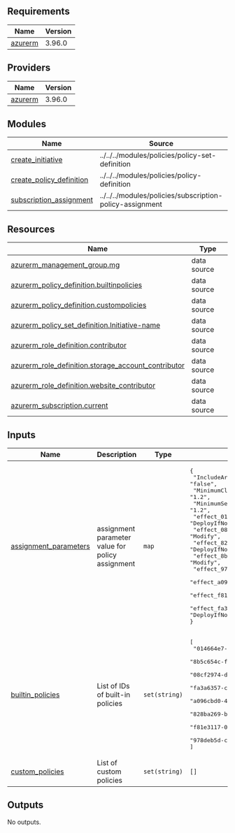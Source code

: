<!-- BEGIN_TF_DOCS -->
## Requirements

| Name | Version |
|------|---------|
| <a name="requirement_azurerm"></a> [azurerm](#requirement\_azurerm) | 3.96.0 |

## Providers

| Name | Version |
|------|---------|
| <a name="provider_azurerm"></a> [azurerm](#provider\_azurerm) | 3.96.0 |

## Modules

| Name | Source | Version |
|------|--------|---------|
| <a name="module_create_initiative"></a> [create\_initiative](#module\_create\_initiative) | ../../../modules/policies/policy-set-definition | n/a |
| <a name="module_create_policy_definition"></a> [create\_policy\_definition](#module\_create\_policy\_definition) | ../../../modules/policies/policy-definition | n/a |
| <a name="module_subscription_assignment"></a> [subscription\_assignment](#module\_subscription\_assignment) | ../../../modules/policies/subscription-policy-assignment | n/a |

## Resources

| Name | Type |
|------|------|
| [azurerm_management_group.mg](https://registry.terraform.io/providers/hashicorp/azurerm/3.96.0/docs/data-sources/management_group) | data source |
| [azurerm_policy_definition.builtinpolicies](https://registry.terraform.io/providers/hashicorp/azurerm/3.96.0/docs/data-sources/policy_definition) | data source |
| [azurerm_policy_definition.custompolicies](https://registry.terraform.io/providers/hashicorp/azurerm/3.96.0/docs/data-sources/policy_definition) | data source |
| [azurerm_policy_set_definition.Initiative-name](https://registry.terraform.io/providers/hashicorp/azurerm/3.96.0/docs/data-sources/policy_set_definition) | data source |
| [azurerm_role_definition.contributor](https://registry.terraform.io/providers/hashicorp/azurerm/3.96.0/docs/data-sources/role_definition) | data source |
| [azurerm_role_definition.storage_account_contributor](https://registry.terraform.io/providers/hashicorp/azurerm/3.96.0/docs/data-sources/role_definition) | data source |
| [azurerm_role_definition.website_contributor](https://registry.terraform.io/providers/hashicorp/azurerm/3.96.0/docs/data-sources/role_definition) | data source |
| [azurerm_subscription.current](https://registry.terraform.io/providers/hashicorp/azurerm/3.96.0/docs/data-sources/subscription) | data source |

## Inputs

| Name | Description | Type | Default | Required |
|------|-------------|------|---------|:--------:|
| <a name="input_assignment_parameters"></a> [assignment\_parameters](#input\_assignment\_parameters) | assignment parameter value for policy assignment | `map` | <pre>{<br>  "IncludeArcMachines_828ba269bf7f408283dd633417bc391d": "false",<br>  "MinimumClientTLSVersion_828ba269bf7f408283dd633417bc391d": "1.2",<br>  "MinimumServerTLSVersion_828ba269bf7f408283dd633417bc391d": "1.2",<br>  "effect_014664e7e34841a3aeb9566e4ff6a9df": "DeployIfNotExists",<br>  "effect_08cf2974d17848a0b26df6b8e555748b": "Modify",<br>  "effect_828ba269bf7f408283dd633417bc391d": "DeployIfNotExists",<br>  "effect_8b5c654cfb07471baa8f15fea733f140": "Modify",<br>  "effect_978deb5dc9a741f8b4b2b76880d0de1f": "Modify",<br>  "effect_a096cbd04693432f9374682f485f23f3": "Modify",<br>  "effect_f81e311700934b178a6082363134f0eb": "Modify",<br>  "effect_fa3a6357c6d641208429855577ec0063": "DeployIfNotExists"<br>}</pre> | no |
| <a name="input_builtin_policies"></a> [builtin\_policies](#input\_builtin\_policies) | List of IDs of built-in policies | `set(string)` | <pre>[<br>  "014664e7-e348-41a3-aeb9-566e4ff6a9df",<br>  "8b5c654c-fb07-471b-aa8f-15fea733f140",<br>  "08cf2974-d178-48a0-b26d-f6b8e555748b",<br>  "fa3a6357-c6d6-4120-8429-855577ec0063",<br>  "a096cbd0-4693-432f-9374-682f485f23f3",<br>  "828ba269-bf7f-4082-83dd-633417bc391d",<br>  "f81e3117-0093-4b17-8a60-82363134f0eb",<br>  "978deb5d-c9a7-41f8-b4b2-b76880d0de1f"<br>]</pre> | no |
| <a name="input_custom_policies"></a> [custom\_policies](#input\_custom\_policies) | List of custom policies | `set(string)` | `[]` | no |

## Outputs

No outputs.
<!-- END_TF_DOCS -->